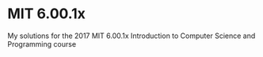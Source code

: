 # MIT 6.00.1x
My solutions for the 2017 MIT 6.00.1x Introduction to Computer Science and Programming course
